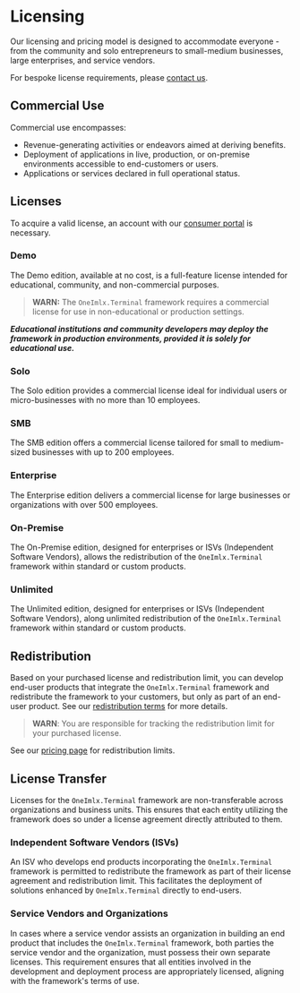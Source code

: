 # Licensing
Our licensing and pricing model is designed to accommodate everyone - from the community and solo entrepreneurs to small-medium businesses, large enterprises, and service vendors.

For bespoke license requirements, please [contact us](https://www.perpetualintelligence.com/support).

## Commercial Use
Commercial use encompasses:
- Revenue-generating activities or endeavors aimed at deriving benefits.
- Deployment of applications in live, production, or on-premise environments accessible to end-customers or users.
- Applications or services declared in full operational status.

## Licenses
To acquire a valid license, an account with our [consumer portal](https://www.consumer.perpetualintelligence.com) is necessary.

### Demo
The Demo edition, available at no cost, is a full-feature license intended for educational, community, and non-commercial purposes.

> **WARN:** The `OneImlx.Terminal` framework requires a commercial license for use in non-educational or production settings.

***Educational institutions and community developers may deploy the framework in production environments, provided it is solely for educational use.***

### Solo
The Solo edition provides a commercial license ideal for individual users or micro-businesses with no more than 10 employees.

### SMB
The SMB edition offers a commercial license tailored for small to medium-sized businesses with up to 200 employees.

### Enterprise
The Enterprise edition delivers a commercial license for large businesses or organizations with over 500 employees.

### On-Premise
The On-Premise edition, designed for enterprises or ISVs (Independent Software Vendors), allows the redistribution of the `OneImlx.Terminal` framework within standard or custom products.

### Unlimited
The Unlimited edition, designed for enterprises or ISVs (Independent Software Vendors), along unlimited redistribution of the `OneImlx.Terminal` framework within standard or custom products.

## Redistribution
Based on your purchased license and redistribution limit, you can develop end-user products that integrate the `OneImlx.Terminal` framework and redistribute the framework to your customers, but only as part of an end-user product. See our [redistribution terms](https://terms.perpetualintelligence.com/articles/redistribution.html) for more details.

> **WARN**: You are responsible for tracking the redistribution limit for your purchased license.

See our [pricing page](https://perpetualintelligence.com/products/terminal#pricing) for redistribution limits.

## License Transfer
Licenses for the `OneImlx.Terminal` framework are non-transferable across organizations and business units. This ensures that each entity utilizing the framework does so under a license agreement directly attributed to them.

### Independent Software Vendors (ISVs)
An ISV who develops end products incorporating the `OneImlx.Terminal` framework is permitted to redistribute the framework as part of their license agreement and redistribution limit. This facilitates the deployment of solutions enhanced by `OneImlx.Terminal` directly to end-users.

### Service Vendors and Organizations
In cases where a service vendor assists an organization in building an end product that includes the `OneImlx.Terminal` framework, both parties the service vendor and the organization, must possess their own separate licenses. This requirement ensures that all entities involved in the development and deployment process are appropriately licensed, aligning with the framework's terms of use.
